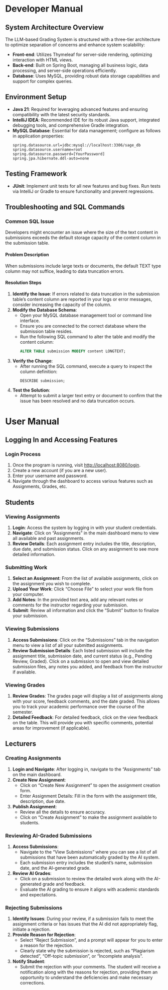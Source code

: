 # Developer Manual

## System Architecture Overview
The LLM-based Grading System is structured with a three-tier architecture to optimize separation of concerns and enhance system scalability:
- **Front-end**: Utilizes Thymeleaf for server-side rendering, optimizing interaction with HTML views.
- **Back-end**: Built on Spring Boot, managing all business logic, data processing, and server-side operations efficiently.
- **Database**: Uses MySQL, providing robust data storage capabilities and support for complex queries.

## Environment Setup
- **Java 21**: Required for leveraging advanced features and ensuring compatibility with the latest security standards.
- **IntelliJ IDEA**: Recommended IDE for its robust Java support, integrated debugging tools, and comprehensive Gradle integration.
- **MySQL Database**: Essential for data management; configure as follows in application properties:
    ```properties
    spring.datasource.url=jdbc:mysql://localhost:3306/sage_db
    spring.datasource.username=root
    spring.datasource.password=[YourPassword]
    spring.jpa.hibernate.ddl-auto=none
    ```

## Testing Framework
- **JUnit**: Implement unit tests for all new features and bug fixes. Run tests via IntelliJ or Gradle to ensure functionality and prevent regressions.

## Troubleshooting and SQL Commands
### Common SQL Issue
Developers might encounter an issue where the size of the text content in submissions exceeds the default storage capacity of the content column in the submission table.

#### Problem Description
When submissions include large texts or documents, the default TEXT type column may not suffice, leading to data truncation errors.

#### Resolution Steps
1. **Identify the Issue**: If errors related to data truncation in the submission table’s content column are reported in your logs or error messages, consider increasing the capacity of the column.
2. **Modify the Database Schema**:
     - Open your MySQL database management tool or command line interface.
     - Ensure you are connected to the correct database where the submission table resides.
     - Run the following SQL command to alter the table and modify the content column:
         ```sql
         ALTER TABLE submission MODIFY content LONGTEXT;
         ```
3. **Verify the Change**:
     - After running the SQL command, execute a query to inspect the column definition:
         ```sql
         DESCRIBE submission;
         ```
4. **Test the Solution**:
     - Attempt to submit a larger text entry or document to confirm that the issue has been resolved and no data truncation occurs.

# User Manual

## Logging In and Accessing Features
### Login Process
1. Once the program is running, visit [http://localhost:8080/login](http://localhost:8080/login).
2. Create a new account (if you are a new user).
3. Enter your username and password.
4. Navigate through the dashboard to access various features such as Assignments, Grades, etc.

## Students
### Viewing Assignments
1. **Login**: Access the system by logging in with your student credentials.
2. **Navigate**: Click on “Assignments” in the main dashboard menu to view all available and past assignments.
3. **Review Details**: Each assignment entry includes the title, description, due date, and submission status. Click on any assignment to see more detailed information.

### Submitting Work
1. **Select an Assignment**: From the list of available assignments, click on the assignment you wish to complete.
2. **Upload Your Work**: Click “Choose File” to select your work file from your computer.
3. **Add Notes**: In the provided text area, add any relevant notes or comments for the instructor regarding your submission.
4. **Submit**: Review all information and click the “Submit” button to finalize your submission.

### Viewing Submissions
1. **Access Submissions**: Click on the “Submissions” tab in the navigation menu to view a list of all your submitted assignments.
2. **Review Submission Details**: Each listed submission will include the assignment title, submission date, and current status (e.g., Pending Review, Graded). Click on a submission to open and view detailed submission files, any notes you added, and feedback from the instructor if available.

### Viewing Grades
1. **Review Grades**: The grades page will display a list of assignments along with your score, feedback comments, and the date graded. This allows you to track your academic performance over the course of the semester.
2. **Detailed Feedback**: For detailed feedback, click on the view feedback on the table. This will provide you with specific comments, potential areas for improvement (if applicable).

## Lecturers
### Creating Assignments
1. **Login and Navigate**: After logging in, navigate to the “Assignments” tab on the main dashboard.
2. **Create New Assignment**:
     - Click on “Create New Assignment” to open the assignment creation form.
     - Enter Assignment Details: Fill in the form with the assignment title, description, due date.
3. **Publish Assignment**:
     - Review all the details to ensure accuracy.
     - Click on “Create Assignment” to make the assignment available to students.

### Reviewing AI-Graded Submissions
1. **Access Submissions**:
     - Navigate to the “View Submissions” where you can see a list of all submissions that have been automatically graded by the AI system.
     - Each submission entry includes the student’s name, submission date, and the AI-generated grade.
2. **Review AI Grades**:
     - Click on a submission to review the detailed work along with the AI-generated grade and feedback.
     - Evaluate the AI grading to ensure it aligns with academic standards and expectations.

### Rejecting Submissions
1. **Identify Issues**: During your review, if a submission fails to meet the assignment criteria or has issues that the AI did not appropriately flag, initiate a rejection.
2. **Provide Reason for Rejection**:
     - Select “Reject Submission”, and a prompt will appear for you to enter a reason for the rejection.
     - Clearly state why the submission is rejected, such as “Plagiarism detected”, “Off-topic submission”, or “Incomplete analysis”.
3. **Notify Student**:
     - Submit the rejection with your comments. The student will receive a notification along with the reasons for rejection, providing them an opportunity to understand the deficiencies and make necessary corrections.
